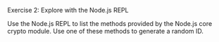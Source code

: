 Exercise 2: Explore with the Node.js REPL

Use the Node.js REPL to list the methods provided by the Node.js core crypto module. Use one of these methods to generate a random ID.
